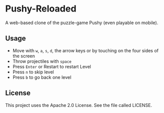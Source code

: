 # Pushy-Reloaded

A web-based clone of the puzzle-game Pushy (even playable on mobile).

## Usage

- Move with `w`, `a`, `s`, `d`, the arrow keys or by touching on the four sides of the screen
- Throw projectiles with `space`
- Press `Enter` or Restart to restart Level
- Press `n` to skip level
- Press `b` to go back one level

## License

This project uses the Apache 2.0 License. See the file called LICENSE.
